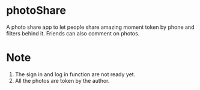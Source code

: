 # photoShare
A photo share app to let people share amazing moment token by phone and filters behind it. Friends can also comment on photos.

# Note
1. The sign in and log in function are not ready yet.
2. All the photos are token by the author.
